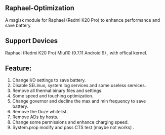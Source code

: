 ## Raphael-Optimization

A magisk module for Raphael (Redmi K20 Pro) to enhance performance and save battery.

## Support Devices

Raphael (Redmi K20 Pro) Miui10 (9.7.11 Android 9) , with offical kernel.

## Feature:

1. Change I/O settings to save battery.
2. Disable SELinux, system log services and some useless services.
3. Remove all thermal binary files and settings.
4. Some speed and touching optimization.
5. Change governor and decline the max and min frequency to save battery.
6. Remove the Doze whitelist.
7. Remove ADs by hosts.
8. Change some permissions and enhance charging speed.
9. System.prop modify and pass CTS test (maybe not works) .
